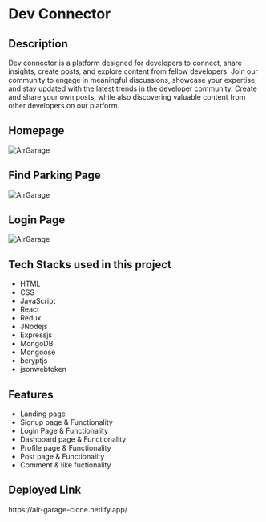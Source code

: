 <h1>Dev Connector</h1>

<h2>Description</h2>
<p>Dev connector is a platform designed for developers to connect, share insights, create posts, and explore content from fellow developers. Join our community to engage in meaningful discussions, showcase your expertise, and stay updated with the latest trends in the developer community. Create and share your own posts, while also discovering valuable content from other developers on our platform.</p>
<h2>Homepage</h2>
<img src="https://i.postimg.cc/mgb754pS/Screenshot-51.png" alt="AirGarage" border="0">
<h2>Find Parking Page</h2>
<img src="https://i.postimg.cc/NGmTGFW4/Screenshot-53.png" alt="AirGarage" border="0">
<h2>Login Page</h2>
<img src="https://i.postimg.cc/DwB1VNt3/Screenshot-54.png" alt="AirGarage" border="0">
<h2>Tech Stacks used in this project</h2>
<ul>
<li>HTML</li>
<li>CSS</li>
<li>JavaScript</li>
<li>React</li>
<li>Redux</li>
<li>JNodejs</li>
<li>Expressjs</li>
<li>MongoDB</li>
<li>Mongoose</li>
<li>bcryptjs</li>
<li>jsonwebtoken</li>


</ul>

<h2>Features</h2>
<ul>
<li>Landing page</li>
<li>Signup page & Functionality</li>
<li>Login Page & Functionality</li>
<li>Dashboard page & Functionality </li>
<li>Profile page & Functionality </li>
<li>Post page & Functionality </li>
<li>Comment & like fuctionality </li>
  </ul>

<h2>Deployed Link</h2>
<p>https://air-garage-clone.netlify.app/<p>




